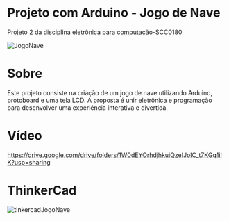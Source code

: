 # Projeto com Arduino - Jogo de Nave
Projeto 2 da disciplina eletrônica para computação-SCC0180

![JogoNave](https://github.com/GabrielAbreu571/EletronicaParaComputacao/assets/63174449/5dcb359b-2b2a-485c-bec7-122321f0fdbb)

# Sobre

Este projeto consiste na criação de um jogo de nave utilizando Arduino, protoboard e uma tela LCD. A proposta é unir eletrônica e programação para desenvolver uma experiência interativa e divertida.

# Vídeo 

https://drive.google.com/drive/folders/1W0dEYOrhdjhkuiQzeIJolC_t7KGq1iIK?usp=sharing

# ThinkerCad

![tinkercadJogoNave](https://github.com/GabrielAbreu571/EletronicaParaComputacao/assets/63174449/99306201-c078-4bf0-a686-40ba75fa50a9)


